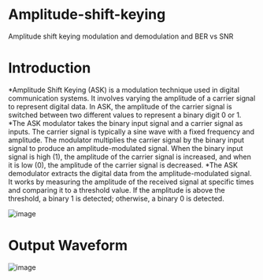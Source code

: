 # Amplitude-shift-keying
Amplitude shift keying modulation and demodulation and BER vs SNR

# Introduction
*Amplitude Shift Keying (ASK) is a modulation technique used in digital communication systems. It involves varying the amplitude of a carrier signal to represent digital data. In ASK, the amplitude of the carrier signal is switched between two different values to represent a binary digit 0 or 1.
*The ASK modulator takes the binary input signal and a carrier signal as inputs. The carrier signal is typically a sine wave with a fixed frequency and amplitude. The modulator multiplies the carrier signal by the binary input signal to produce an amplitude-modulated signal. When the binary input signal is high (1), the amplitude of the carrier signal is increased, and when it is low (0), the amplitude of the carrier signal is decreased.
*The ASK demodulator extracts the digital data from the amplitude-modulated signal. It works by measuring the amplitude of the received signal at specific times and comparing it to a threshold value. If the amplitude is above the threshold, a binary 1 is detected; otherwise, a binary 0 is detected.

![image](https://github.com/Vaishd30/Amplitude-shift-keying/assets/139155413/c5fbd3cf-dfa2-4bc2-a653-97b97c190240)

# Output Waveform
![image](https://github.com/Vaishd30/Amplitude-shift-keying/assets/139155413/a547e401-54fc-4983-b244-1d0af1226069)


